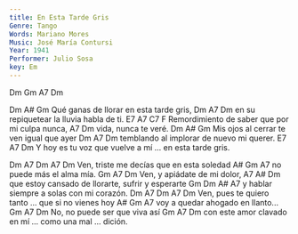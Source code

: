 ```yaml
---
title: En Esta Tarde Gris
Genre: Tango
Words: Mariano Mores
Music: José María Contursi
Year: 1941
Performer: Julio Sosa
key: Em
---
```


Dm    Gm     A7    Dm

Dm                    A#                  Gm
Qué ganas de llorar en esta tarde gris,
Dm         A7           Dm
en su repiquetear la lluvia habla de ti.
E7           A7       C7                 F
Remordimiento de saber que por mi culpa nunca,
A7        Dm
vida, nunca te veré.
Dm                A#                  Gm
Mis ojos al cerrar te ven igual que ayer
Dm         A7           Dm
temblando al implorar de nuevo mi querer.
E7                 A7                                Dm
Y hoy es tu voz que vuelve a mí  ... en esta tarde gris.

Dm A7 Dm           A7                Dm
Ven, triste me decías que en esta soledad
A#         Gm         A7
no puede más el alma mía.
Gm        A7           Dm
Ven, y apiádate de mi dolor,
A7        A#      Dm
que estoy cansado de llorarte, sufrir y esperarte
Gm             Dm      A#      A7
y hablar siempre a solas con mi corazón.
Dm A7 Dm           A7                  Dm
Ven, pues te quiero tanto ... que si no vienes hoy
A#         Gm             A7
voy a quedar ahogado en llanto...
Gm        A7           Dm
No, no puede ser que viva así
Gm            A7    Dm
con este amor clavado en mí ... como una mal ... dición.